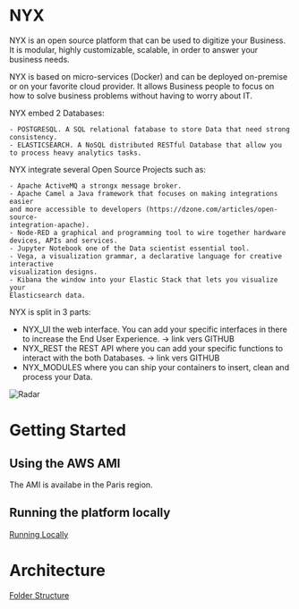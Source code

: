 # NYX

NYX is an open source platform that can be used to digitize your Business. 
It is modular, highly customizable, scalable, in order to answer your business needs. 

NYX is based on micro-services (Docker) and can be deployed on-premise or on your favorite cloud provider.
It allows Business people to focus on how to solve business problems without having to worry about IT.

NYX embed 2 Databases:
```
- POSTGRESQL. A SQL relational fatabase to store Data that need strong consistency.
- ELASTICSEARCH. A NoSQL distributed RESTful Database that allow you to process heavy analytics tasks.
```

NYX integrate several Open Source Projects such as:

```
- Apache ActiveMQ a strongx message broker.
- Apache Camel a Java framework that focuses on making integrations easier
and more accessible to developers (https://dzone.com/articles/open-source-
integration-apache).
- Node-RED a graphical and programming tool to wire together hardware
devices, APIs and services.
- Jupyter Notebook one of the Data scientist essential tool.
- Vega, a visualization grammar, a declarative language for creative interactive
visualization designs.
- Kibana the window into your Elastic Stack that lets you visualize your
Elasticsearch data.
```

NYX is split in 3 parts:

* NYX_UI the web interface. You can add your specific interfaces in there to
increase the End User Experience. -&gt; link vers GITHUB
* NYX_REST the REST API where you can add your specific functions to
interact with the both Databases. -&gt; link vers GITHUB
* NYX_MODULES where you can ship your containers to insert, clean and
process your Data.

![Radar](https://raw.githubusercontent.com/snuids/nyx/master/medias/Untitled.gif)

# Getting Started

## Using the AWS AMI

The AMI is availabe in the Paris region.

## Running the platform locally

[Running Locally](running_locally.md)

# Architecture

[Folder Structure](folder_contents.md)
